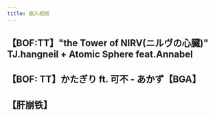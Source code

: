 ```yaml
---
title: 嵌入视频
---
```


## 【BOF:TT】"the Tower of NIRV(ニルヴの心臓)" TJ.hangneil + Atomic Sphere feat.Annabel

<ClientOnly>
  <!-- 在这里给 VPEmbedHTML3 添加 src 属性，指定视频地址 -->
  <VPMeowWbb src="//player.bilibili.com/player.html?isOutside=true&aid=113351115933293&bvid=BV1Z4yWYmE7G&cid=26413695852&p=1" />
</ClientOnly>

## 【BOF: TT】かたぎり ft. 可不 - あかず【BGA】
<ClientOnly>
  <VPMeowWbb src="//player.bilibili.com/player.html?isOutside=true&aid=113346049282152&bvid=BV1tRy5YBEcH&cid=26412191594&p=1" />
</ClientOnly>

## 【肝崩铁】
<ClientOnly>
  <VPMeowWbb src="https://larch2352-my.sharepoint.com/personal/tr_wenturc_com/_layouts/15/embed.aspx?UniqueId=e6c99b32-320f-4076-9fce-cc34c06b2786&embed=%7B%22ust%22%3Atrue%2C%22hv%22%3A%22CopyEmbedCode%22%7D&referrer=StreamWebApp&referrerScenario=EmbedDialog.Create" />
</ClientOnly>